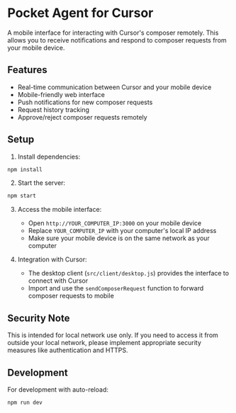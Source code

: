 # Pocket Agent for Cursor

A mobile interface for interacting with Cursor's composer remotely. This allows you to receive notifications and respond to composer requests from your mobile device.

## Features

- Real-time communication between Cursor and your mobile device
- Mobile-friendly web interface
- Push notifications for new composer requests
- Request history tracking
- Approve/reject composer requests remotely

## Setup

1. Install dependencies:
```bash
npm install
```

2. Start the server:
```bash
npm start
```

3. Access the mobile interface:
   - Open `http://YOUR_COMPUTER_IP:3000` on your mobile device
   - Replace `YOUR_COMPUTER_IP` with your computer's local IP address
   - Make sure your mobile device is on the same network as your computer

4. Integration with Cursor:
   - The desktop client (`src/client/desktop.js`) provides the interface to connect with Cursor
   - Import and use the `sendComposerRequest` function to forward composer requests to mobile

## Security Note

This is intended for local network use only. If you need to access it from outside your local network, please implement appropriate security measures like authentication and HTTPS.

## Development

For development with auto-reload:
```bash
npm run dev
``` 
